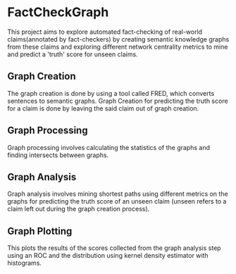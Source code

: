 # FactCheckGraph
This project aims to explore automated fact-checking of real-world claims(annotated by fact-checkers) by creating semantic knowledge graphs from these claims and exploring different network centrality metrics to mine and predict a 'truth' score for unseen claims.

## Graph Creation
The graph creation is done by using a tool called FRED, which converts sentences to semantic graphs. Graph Creation for predicting the truth score for a claim is done by leaving the said claim out of graph creation.

## Graph Processing
Graph processing involves calculating the statistics of the graphs and finding intersects between graphs.

## Graph Analysis
Graph analysis involves mining shortest paths using different metrics on the graphs for predicting the truth score of an unseen claim (unseen refers to a claim left out during the graph creation process).

## Graph Plotting
This plots the results of the scores collected from the graph analysis step using an ROC and the distribution using kernel density estimator with histograms.
